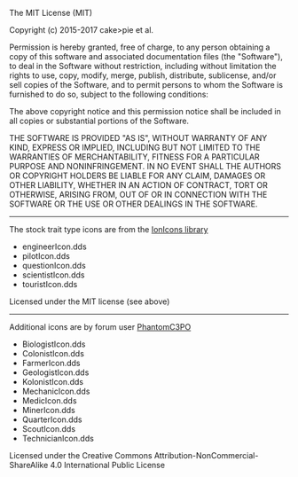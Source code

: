 The MIT License (MIT)

Copyright (c) 2015-2017 cake>pie et al.

Permission is hereby granted, free of charge, to any person obtaining a copy
of this software and associated documentation files (the "Software"), to deal
in the Software without restriction, including without limitation the rights
to use, copy, modify, merge, publish, distribute, sublicense, and/or sell
copies of the Software, and to permit persons to whom the Software is
furnished to do so, subject to the following conditions:

The above copyright notice and this permission notice shall be included in all
copies or substantial portions of the Software.

THE SOFTWARE IS PROVIDED "AS IS", WITHOUT WARRANTY OF ANY KIND, EXPRESS OR
IMPLIED, INCLUDING BUT NOT LIMITED TO THE WARRANTIES OF MERCHANTABILITY,
FITNESS FOR A PARTICULAR PURPOSE AND NONINFRINGEMENT. IN NO EVENT SHALL THE
AUTHORS OR COPYRIGHT HOLDERS BE LIABLE FOR ANY CLAIM, DAMAGES OR OTHER
LIABILITY, WHETHER IN AN ACTION OF CONTRACT, TORT OR OTHERWISE, ARISING FROM,
OUT OF OR IN CONNECTION WITH THE SOFTWARE OR THE USE OR OTHER DEALINGS IN THE
SOFTWARE.

---------------

The stock trait type icons are from the [IonIcons library](http://ionicons.com/)
- engineerIcon.dds
- pilotIcon.dds
- questionIcon.dds
- scientistIcon.dds
- touristIcon.dds

Licensed under the MIT license (see above)

---------------

Additional icons are by forum user [PhantomC3PO](http://forum.kerbalspaceprogram.com/index.php?/profile/158480-phantomc3po/)
- BiologistIcon.dds
- ColonistIcon.dds
- FarmerIcon.dds
- GeologistIcon.dds
- KolonistIcon.dds
- MechanicIcon.dds
- MedicIcon.dds
- MinerIcon.dds
- QuarterIcon.dds
- ScoutIcon.dds
- TechnicianIcon.dds

Licensed under the Creative Commons Attribution-NonCommercial-ShareAlike 4.0 International Public License

